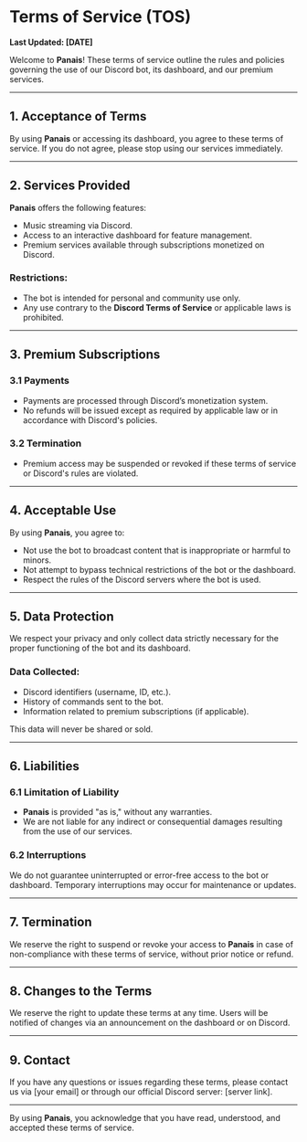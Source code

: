 # Terms of Service (TOS)

**Last Updated: [DATE]**

Welcome to **Panais**! These terms of service outline the rules and policies governing the use of our Discord bot, its dashboard, and our premium services.

---

## 1. **Acceptance of Terms**
By using **Panais** or accessing its dashboard, you agree to these terms of service. If you do not agree, please stop using our services immediately.

---

## 2. **Services Provided**
**Panais** offers the following features:  
- Music streaming via Discord.  
- Access to an interactive dashboard for feature management.  
- Premium services available through subscriptions monetized on Discord.

### Restrictions:
- The bot is intended for personal and community use only.  
- Any use contrary to the **Discord Terms of Service** or applicable laws is prohibited.  

---

## 3. **Premium Subscriptions**

### 3.1 Payments
- Payments are processed through Discord’s monetization system.  
- No refunds will be issued except as required by applicable law or in accordance with Discord's policies.

### 3.2 Termination
- Premium access may be suspended or revoked if these terms of service or Discord's rules are violated.  

---

## 4. **Acceptable Use**
By using **Panais**, you agree to:  
- Not use the bot to broadcast content that is inappropriate or harmful to minors.  
- Not attempt to bypass technical restrictions of the bot or the dashboard.  
- Respect the rules of the Discord servers where the bot is used.  

---

## 5. **Data Protection**
We respect your privacy and only collect data strictly necessary for the proper functioning of the bot and its dashboard.

### Data Collected:
- Discord identifiers (username, ID, etc.).  
- History of commands sent to the bot.  
- Information related to premium subscriptions (if applicable).  

This data will never be shared or sold.  

---

## 6. **Liabilities**
### 6.1 Limitation of Liability
- **Panais** is provided "as is," without any warranties.  
- We are not liable for any indirect or consequential damages resulting from the use of our services.  

### 6.2 Interruptions
We do not guarantee uninterrupted or error-free access to the bot or dashboard. Temporary interruptions may occur for maintenance or updates.  

---

## 7. **Termination**
We reserve the right to suspend or revoke your access to **Panais** in case of non-compliance with these terms of service, without prior notice or refund.

---

## 8. **Changes to the Terms**
We reserve the right to update these terms at any time. Users will be notified of changes via an announcement on the dashboard or on Discord.

---

## 9. **Contact**
If you have any questions or issues regarding these terms, please contact us via [your email] or through our official Discord server: [server link].

---

By using **Panais**, you acknowledge that you have read, understood, and accepted these terms of service.
